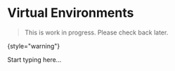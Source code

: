 # Virtual Environments

> This is work in progress. Please check back later.
> 
{style="warning"}

Start typing here...